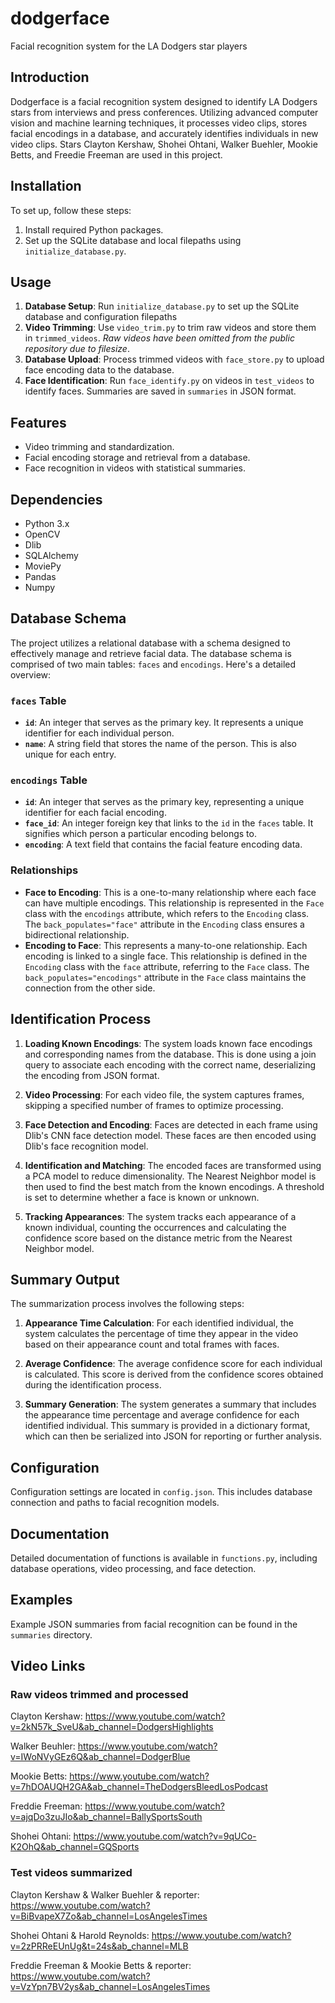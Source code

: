 # dodgerface
Facial recognition system for the LA Dodgers star players

## Introduction
Dodgerface is a facial recognition system designed to identify LA Dodgers stars from interviews and press conferences. Utilizing advanced computer vision and machine learning techniques, it processes video clips, stores facial encodings in a database, and accurately identifies individuals in new video clips. Stars Clayton Kershaw, Shohei Ohtani, Walker Buehler, Mookie Betts, and Freedie Freeman are used in this project.

## Installation
To set up, follow these steps:
1. Install required Python packages.
2. Set up the SQLite database and local filepaths using `initialize_database.py`.

## Usage
1. **Database Setup**: Run `initialize_database.py` to set up the SQLite database and configuration filepaths
2. **Video Trimming**: Use `video_trim.py` to trim raw videos and store them in `trimmed_videos`. *Raw videos have been omitted from the public repository due to filesize*.
3. **Database Upload**: Process trimmed videos with `face_store.py` to upload face encoding data to the database.
4. **Face Identification**: Run `face_identify.py` on videos in `test_videos` to identify faces. Summaries are saved in `summaries` in JSON format.

## Features
- Video trimming and standardization.
- Facial encoding storage and retrieval from a database.
- Face recognition in videos with statistical summaries.

## Dependencies
- Python 3.x
- OpenCV
- Dlib
- SQLAlchemy
- MoviePy
- Pandas
- Numpy

## Database Schema

The project utilizes a relational database with a schema designed to effectively manage and retrieve facial data. The database schema is comprised of two main tables: `faces` and `encodings`. Here's a detailed overview:

### `faces` Table
- **`id`**: An integer that serves as the primary key. It represents a unique identifier for each individual person.
- **`name`**: A string field that stores the name of the person. This is also unique for each entry.

### `encodings` Table
- **`id`**: An integer that serves as the primary key, representing a unique identifier for each facial encoding.
- **`face_id`**: An integer foreign key that links to the `id` in the `faces` table. It signifies which person a particular encoding belongs to.
- **`encoding`**: A text field that contains the facial feature encoding data.

### Relationships
- **Face to Encoding**: This is a one-to-many relationship where each face can have multiple encodings. This relationship is represented in the `Face` class with the `encodings` attribute, which refers to the `Encoding` class. The `back_populates="face"` attribute in the `Encoding` class ensures a bidirectional relationship.
- **Encoding to Face**: This represents a many-to-one relationship. Each encoding is linked to a single face. This relationship is defined in the `Encoding` class with the `face` attribute, referring to the `Face` class. The `back_populates="encodings"` attribute in the `Face` class maintains the connection from the other side.

## Identification Process
1. **Loading Known Encodings**: The system loads known face encodings and corresponding names from the database. This is done using a join query to associate each encoding with the correct name, deserializing the encoding from JSON format.

2. **Video Processing**: For each video file, the system captures frames, skipping a specified number of frames to optimize processing.

3. **Face Detection and Encoding**: Faces are detected in each frame using Dlib's CNN face detection model. These faces are then encoded using Dlib's face recognition model.

4. **Identification and Matching**: The encoded faces are transformed using a PCA model to reduce dimensionality. The Nearest Neighbor model is then used to find the best match from the known encodings. A threshold is set to determine whether a face is known or unknown.

5. **Tracking Appearances**: The system tracks each appearance of a known individual, counting the occurrences and calculating the confidence score based on the distance metric from the Nearest Neighbor model.

## Summary Output
The summarization process involves the following steps:

1. **Appearance Time Calculation**: For each identified individual, the system calculates the percentage of time they appear in the video based on their appearance count and total frames with faces.

2. **Average Confidence**: The average confidence score for each individual is calculated. This score is derived from the confidence scores obtained during the identification process.

3. **Summary Generation**: The system generates a summary that includes the appearance time percentage and average confidence for each identified individual. This summary is provided in a dictionary format, which can then be serialized into JSON for reporting or further analysis.

## Configuration
Configuration settings are located in `config.json`. This includes database connection and paths to facial recognition models.

## Documentation
Detailed documentation of functions is available in `functions.py`, including database operations, video processing, and face detection.

## Examples
Example JSON summaries from facial recognition can be found in the `summaries` directory.

## Video Links

### Raw videos trimmed and processed

Clayton Kershaw: https://www.youtube.com/watch?v=2kN57k_SveU&ab_channel=DodgersHighlights

Walker Beuhler: https://www.youtube.com/watch?v=IWoNVyGEz6Q&ab_channel=DodgerBlue

Mookie Betts: https://www.youtube.com/watch?v=7hDOAUQH2GA&ab_channel=TheDodgersBleedLosPodcast

Freddie Freeman: https://www.youtube.com/watch?v=ajqDo3zuJIo&ab_channel=BallySportsSouth

Shohei Ohtani: https://www.youtube.com/watch?v=9qUCo-K2OhQ&ab_channel=GQSports

### Test videos summarized

Clayton Kershaw & Walker Buehler & reporter: https://www.youtube.com/watch?v=BiBvapeX7Zo&ab_channel=LosAngelesTimes

Shohei Ohtani & Harold Reynolds: https://www.youtube.com/watch?v=2zPRReEUnUg&t=24s&ab_channel=MLB

Freddie Freeman & Mookie Betts & reporter: https://www.youtube.com/watch?v=VzYpn7BV2ys&ab_channel=LosAngelesTimes
